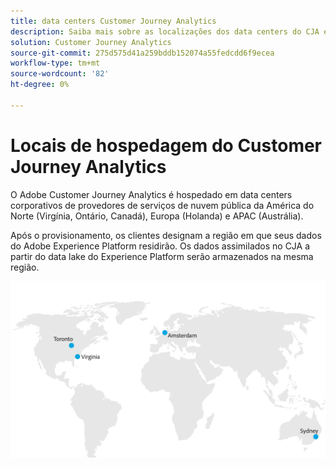 ```yaml
---
title: data centers Customer Journey Analytics
description: Saiba mais sobre as localizações dos data centers do CJA em todo o mundo.
solution: Customer Journey Analytics
source-git-commit: 275d575d41a259bddb152074a55fedcdd6f9ecea
workflow-type: tm+mt
source-wordcount: '82'
ht-degree: 0%

---
```



# Locais de hospedagem do Customer Journey Analytics

O Adobe Customer Journey Analytics é hospedado em data centers corporativos de provedores de serviços de nuvem pública da América do Norte (Virgínia, Ontário, Canadá), Europa (Holanda) e APAC (Austrália).

Após o provisionamento, os clientes designam a região em que seus dados do Adobe Experience Platform residirão. Os dados assimilados no CJA a partir do data lake do Experience Platform serão armazenados na mesma região.

![Data centers do CJA](assets/data-centers.png)